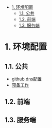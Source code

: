 <!-- TOC -->

- [1. 环境配置](#1-环境配置)
  - [1.1. 公共](#11-公共)
  - [1.2. 前端](#12-前端)
  - [1.3. 服务端](#13-服务端)

<!-- /TOC -->
# 1. 环境配置

## 1.1. 公共

- [github dns配置](common/dns_setting.md)  
- [预备工作](common/preparatory_work.md)

## 1.2. 前端

## 1.3. 服务端
